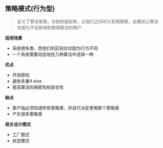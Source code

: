 

## 策略模式(行为型)

>  定义了算法家族，分别封装起来，让他们之间可以互相替换，此模式让算法的变化不会影响到使用算法的用户

**适用场景**

- 系统很多类，而他们的区别仅仅因为行为不同
- 一个系统需要动态地在几种算法中选择一种


**优点**

- 开闭原则
- 避免多重if else
- 提高算法的保密性和安全性

**缺点**
- 客户端必须知道所有策略类，并自行决定使用那个策略类
- 产生很多策略类

**相关设计模式**
- 工厂模式
- 状态模式
